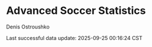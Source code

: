 # Advanced Soccer Statistics
Denis Ostroushko

<!-- gfm -->

Last successful data update: 2025-09-25 00:16:24 CST
